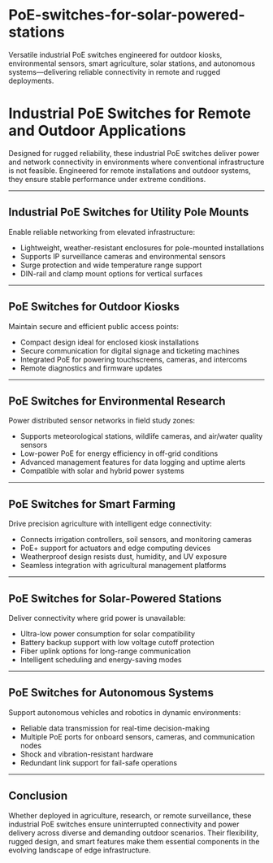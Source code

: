 # PoE-switches-for-solar-powered-stations
Versatile industrial PoE switches engineered for outdoor kiosks, environmental sensors, smart agriculture, solar stations, and autonomous systems—delivering reliable connectivity in remote and rugged deployments.

# Industrial PoE Switches for Remote and Outdoor Applications

Designed for rugged reliability, these industrial PoE switches deliver power and network connectivity in environments where conventional infrastructure is not feasible. Engineered for remote installations and outdoor systems, they ensure stable performance under extreme conditions.

---

## Industrial PoE Switches for Utility Pole Mounts

Enable reliable networking from elevated infrastructure:

- Lightweight, weather-resistant enclosures for pole-mounted installations  
- Supports IP surveillance cameras and environmental sensors  
- Surge protection and wide temperature range support  
- DIN-rail and clamp mount options for vertical surfaces  

---

## PoE Switches for Outdoor Kiosks

Maintain secure and efficient public access points:

- Compact design ideal for enclosed kiosk installations  
- Secure communication for digital signage and ticketing machines  
- Integrated PoE for powering touchscreens, cameras, and intercoms  
- Remote diagnostics and firmware updates  

---

## PoE Switches for Environmental Research

Power distributed sensor networks in field study zones:

- Supports meteorological stations, wildlife cameras, and air/water quality sensors  
- Low-power PoE for energy efficiency in off-grid conditions  
- Advanced management features for data logging and uptime alerts  
- Compatible with solar and hybrid power systems  

---

## PoE Switches for Smart Farming

Drive precision agriculture with intelligent edge connectivity:

- Connects irrigation controllers, soil sensors, and monitoring cameras  
- PoE+ support for actuators and edge computing devices  
- Weatherproof design resists dust, humidity, and UV exposure  
- Seamless integration with agricultural management platforms  

---

## PoE Switches for Solar-Powered Stations

Deliver connectivity where grid power is unavailable:

- Ultra-low power consumption for solar compatibility  
- Battery backup support with low voltage cutoff protection  
- Fiber uplink options for long-range communication  
- Intelligent scheduling and energy-saving modes  

---

## PoE Switches for Autonomous Systems

Support autonomous vehicles and robotics in dynamic environments:

- Reliable data transmission for real-time decision-making  
- Multiple PoE ports for onboard sensors, cameras, and communication nodes  
- Shock and vibration-resistant hardware  
- Redundant link support for fail-safe operations  

---

## Conclusion

Whether deployed in agriculture, research, or remote surveillance, these industrial PoE switches ensure uninterrupted connectivity and power delivery across diverse and demanding outdoor scenarios. Their flexibility, rugged design, and smart features make them essential components in the evolving landscape of edge infrastructure.
